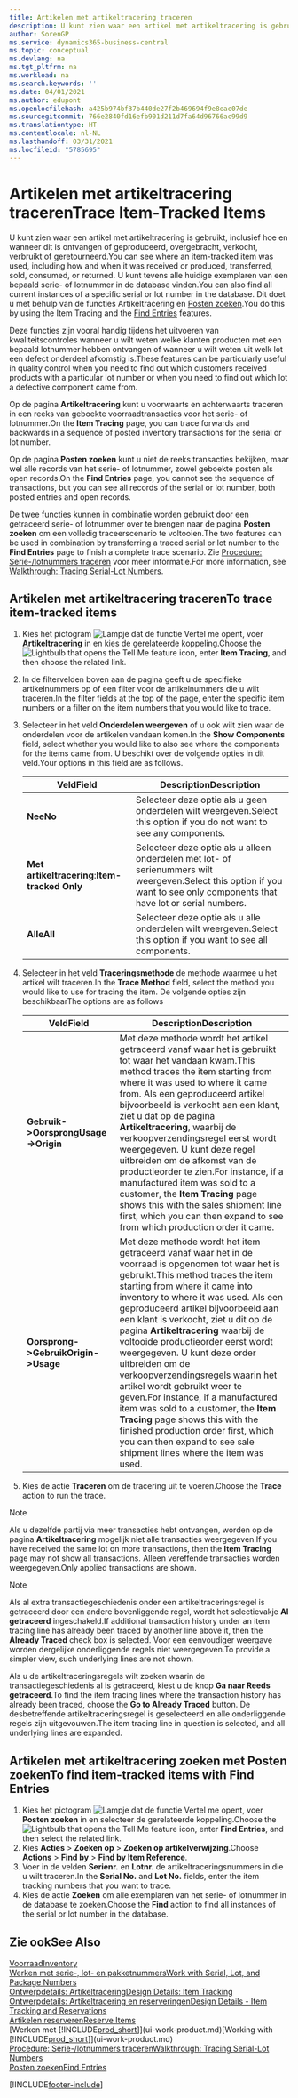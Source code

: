 ```yaml
---
title: Artikelen met artikeltracering traceren
description: U kunt zien waar een artikel met artikeltracering is gebruikt, inclusief hoe en wanneer dit is ontvangen of geproduceerd, overgebracht, verkocht, verbruikt of geretourneerd. U kunt tevens alle huidige exemplaren van een bepaald serie- of lotnummer in de database vinden. Dit doet u met behulp van de functies Artikeltracering en Posten zoeken.
author: SorenGP
ms.service: dynamics365-business-central
ms.topic: conceptual
ms.devlang: na
ms.tgt_pltfrm: na
ms.workload: na
ms.search.keywords: ''
ms.date: 04/01/2021
ms.author: edupont
ms.openlocfilehash: a425b974bf37b440de27f2b469694f9e8eac07de
ms.sourcegitcommit: 766e2840fd16efb901d211d7fa64d96766ac99d9
ms.translationtype: HT
ms.contentlocale: nl-NL
ms.lasthandoff: 03/31/2021
ms.locfileid: "5785695"
---
```

# <a name="trace-item-tracked-items"></a><span data-ttu-id="dce64-105">Artikelen met artikeltracering traceren</span><span class="sxs-lookup"><span data-stu-id="dce64-105">Trace Item-Tracked Items</span></span>
<span data-ttu-id="dce64-106">U kunt zien waar een artikel met artikeltracering is gebruikt, inclusief hoe en wanneer dit is ontvangen of geproduceerd, overgebracht, verkocht, verbruikt of geretourneerd.</span><span class="sxs-lookup"><span data-stu-id="dce64-106">You can see where an item-tracked item was used, including how and when it was received or produced, transferred, sold, consumed, or returned.</span></span> <span data-ttu-id="dce64-107">U kunt tevens alle huidige exemplaren van een bepaald serie- of lotnummer in de database vinden.</span><span class="sxs-lookup"><span data-stu-id="dce64-107">You can also find all current instances of a specific serial or lot number in the database.</span></span> <span data-ttu-id="dce64-108">Dit doet u met behulp van de functies Artikeltracering en [Posten zoeken](ui-find-entries.md).</span><span class="sxs-lookup"><span data-stu-id="dce64-108">You do this by using the Item Tracing and the [Find Entries](ui-find-entries.md) features.</span></span>  

<span data-ttu-id="dce64-109">Deze functies zijn vooral handig tijdens het uitvoeren van kwaliteitscontroles wanneer u wilt weten welke klanten producten met een bepaald lotnummer hebben ontvangen of wanneer u wilt weten uit welk lot een defect onderdeel afkomstig is.</span><span class="sxs-lookup"><span data-stu-id="dce64-109">These features can be particularly useful in quality control when you need to find out which customers received products with a particular lot number or when you need to find out which lot a defective component came from.</span></span>  

 <span data-ttu-id="dce64-110">Op de pagina **Artikeltracering** kunt u voorwaarts en achterwaarts traceren in een reeks van geboekte voorraadtransacties voor het serie- of lotnummer.</span><span class="sxs-lookup"><span data-stu-id="dce64-110">On the **Item Tracing** page, you can trace forwards and backwards in a sequence of posted inventory transactions for the serial or lot number.</span></span>  

 <span data-ttu-id="dce64-111">Op de pagina **Posten zoeken** kunt u niet de reeks transacties bekijken, maar wel alle records van het serie- of lotnummer, zowel geboekte posten als open records.</span><span class="sxs-lookup"><span data-stu-id="dce64-111">On the **Find Entries** page, you cannot see the sequence of transactions, but you can see all records of the serial or lot number, both posted entries and open records.</span></span>  

 <span data-ttu-id="dce64-112">De twee functies kunnen in combinatie worden gebruikt door een getraceerd serie- of lotnummer over te brengen naar de pagina **Posten zoeken** om een volledig traceerscenario te voltooien.</span><span class="sxs-lookup"><span data-stu-id="dce64-112">The two features can be used in combination by transferring a traced serial or lot number to the **Find Entries** page to finish a complete trace scenario.</span></span> <span data-ttu-id="dce64-113">Zie [Procedure: Serie-/lotnummers traceren](walkthrough-tracing-serial-lot-numbers.md) voor meer informatie.</span><span class="sxs-lookup"><span data-stu-id="dce64-113">For more information, see [Walkthrough: Tracing Serial-Lot Numbers](walkthrough-tracing-serial-lot-numbers.md).</span></span>  

## <a name="to-trace-item-tracked-items"></a><span data-ttu-id="dce64-114">Artikelen met artikeltracering traceren</span><span class="sxs-lookup"><span data-stu-id="dce64-114">To trace item-tracked items</span></span>  

1.  <span data-ttu-id="dce64-115">Kies het pictogram ![Lampje dat de functie Vertel me opent](media/ui-search/search_small.png "Vertel me wat u wilt doen"), voer **Artikeltracering** in en kies de gerelateerde koppeling.</span><span class="sxs-lookup"><span data-stu-id="dce64-115">Choose the ![Lightbulb that opens the Tell Me feature](media/ui-search/search_small.png "Tell me what you want to do") icon, enter **Item Tracing**, and then choose the related link.</span></span>  
2.  <span data-ttu-id="dce64-116">In de filtervelden boven aan de pagina geeft u de specifieke artikelnummers op of een filter voor de artikelnummers die u wilt traceren.</span><span class="sxs-lookup"><span data-stu-id="dce64-116">In the filter fields at the top of the page, enter the specific item numbers or a filter on the item numbers that you would like to trace.</span></span>  
3.  <span data-ttu-id="dce64-117">Selecteer in het veld **Onderdelen weergeven** of u ook wilt zien waar de onderdelen voor de artikelen vandaan komen.</span><span class="sxs-lookup"><span data-stu-id="dce64-117">In the **Show Components** field, select whether you would like to also see where the components for the items came from.</span></span> <span data-ttu-id="dce64-118">U beschikt over de volgende opties in dit veld.</span><span class="sxs-lookup"><span data-stu-id="dce64-118">Your options in this field are as follows.</span></span>  

    |<span data-ttu-id="dce64-119">Veld</span><span class="sxs-lookup"><span data-stu-id="dce64-119">Field</span></span>|<span data-ttu-id="dce64-120">Description</span><span class="sxs-lookup"><span data-stu-id="dce64-120">Description</span></span>|  
    |----------------------------------|---------------------------------------|  
    |<span data-ttu-id="dce64-121">**Nee**</span><span class="sxs-lookup"><span data-stu-id="dce64-121">**No**</span></span>|<span data-ttu-id="dce64-122">Selecteer deze optie als u geen onderdelen wilt weergeven.</span><span class="sxs-lookup"><span data-stu-id="dce64-122">Select this option if you do not want to see any components.</span></span>|  
    |<span data-ttu-id="dce64-123">**Met artikeltracering**:</span><span class="sxs-lookup"><span data-stu-id="dce64-123">**Item-tracked Only**</span></span>|<span data-ttu-id="dce64-124">Selecteer deze optie als u alleen onderdelen met lot- of serienummers wilt weergeven.</span><span class="sxs-lookup"><span data-stu-id="dce64-124">Select this option if you want to see only components that have lot or serial numbers.</span></span>|  
    |<span data-ttu-id="dce64-125">**Alle**</span><span class="sxs-lookup"><span data-stu-id="dce64-125">**All**</span></span>|<span data-ttu-id="dce64-126">Selecteer deze optie als u alle onderdelen wilt weergeven.</span><span class="sxs-lookup"><span data-stu-id="dce64-126">Select this option if you want to see all components.</span></span>|  

4.  <span data-ttu-id="dce64-127">Selecteer in het veld **Traceringsmethode** de methode waarmee u het artikel wilt traceren.</span><span class="sxs-lookup"><span data-stu-id="dce64-127">In the **Trace Method** field, select the method you would like to use for tracing the item.</span></span> <span data-ttu-id="dce64-128">De volgende opties zijn beschikbaar</span><span class="sxs-lookup"><span data-stu-id="dce64-128">The options are as follows</span></span>  

    |<span data-ttu-id="dce64-129">Veld</span><span class="sxs-lookup"><span data-stu-id="dce64-129">Field</span></span>|<span data-ttu-id="dce64-130">Description</span><span class="sxs-lookup"><span data-stu-id="dce64-130">Description</span></span>|  
    |----------------------------------|---------------------------------------|  
    |<span data-ttu-id="dce64-131">**Gebruik->Oorsprong**</span><span class="sxs-lookup"><span data-stu-id="dce64-131">**Usage->Origin**</span></span>|<span data-ttu-id="dce64-132">Met deze methode wordt het artikel getraceerd vanaf waar het is gebruikt tot waar het vandaan kwam.</span><span class="sxs-lookup"><span data-stu-id="dce64-132">This method traces the item starting from where it was used to where it came from.</span></span> <span data-ttu-id="dce64-133">Als een geproduceerd artikel bijvoorbeeld is verkocht aan een klant, ziet u dat op de pagina **Artikeltracering**, waarbij de verkoopverzendingsregel eerst wordt weergegeven. U kunt deze regel uitbreiden om de afkomst van de productieorder te zien.</span><span class="sxs-lookup"><span data-stu-id="dce64-133">For instance, if a manufactured item was sold to a customer, the **Item Tracing** page shows this with the sales shipment line first, which you can then expand to see from which production order it came.</span></span>|  
    |<span data-ttu-id="dce64-134">**Oorsprong->Gebruik**</span><span class="sxs-lookup"><span data-stu-id="dce64-134">**Origin->Usage**</span></span>|<span data-ttu-id="dce64-135">Met deze methode wordt het item getraceerd vanaf waar het in de voorraad is opgenomen tot waar het is gebruikt.</span><span class="sxs-lookup"><span data-stu-id="dce64-135">This method traces the item starting from where it came into inventory to where it was used.</span></span> <span data-ttu-id="dce64-136">Als een geproduceerd artikel bijvoorbeeld aan een klant is verkocht, ziet u dit op de pagina **Artikeltracering** waarbij de voltooide productieorder eerst wordt weergegeven. U kunt deze order uitbreiden om de verkoopverzendingsregels waarin het artikel wordt gebruikt weer te geven.</span><span class="sxs-lookup"><span data-stu-id="dce64-136">For instance, if a manufactured item was sold to a customer, the **Item Tracing** page shows this with the finished production order first, which you can then expand to see sale shipment lines where the item was used.</span></span>|  

5.  <span data-ttu-id="dce64-137">Kies de actie **Traceren** om de tracering uit te voeren.</span><span class="sxs-lookup"><span data-stu-id="dce64-137">Choose the **Trace** action to run the trace.</span></span>  

> [!NOTE]  
>  <span data-ttu-id="dce64-138">Als u dezelfde partij via meer transacties hebt ontvangen, worden op de pagina **Artikeltracering** mogelijk niet alle transacties weergegeven.</span><span class="sxs-lookup"><span data-stu-id="dce64-138">If you have received the same lot on more transactions, then the **Item Tracing** page may not show all transactions.</span></span> <span data-ttu-id="dce64-139">Alleen vereffende transacties worden weergegeven.</span><span class="sxs-lookup"><span data-stu-id="dce64-139">Only applied transactions are shown.</span></span>  

> [!NOTE]  
>  <span data-ttu-id="dce64-140">Als al extra transactiegeschiedenis onder een artikeltraceringsregel is getraceerd door een andere bovenliggende regel, wordt het selectievakje **Al getraceerd** ingeschakeld.</span><span class="sxs-lookup"><span data-stu-id="dce64-140">If additional transaction history under an item tracing line has already been traced by another line above it, then the **Already Traced** check box is selected.</span></span> <span data-ttu-id="dce64-141">Voor een eenvoudiger weergave worden dergelijke onderliggende regels niet weergegeven.</span><span class="sxs-lookup"><span data-stu-id="dce64-141">To provide a simpler view, such underlying lines are not shown.</span></span>  
>   
>  <span data-ttu-id="dce64-142">Als u de artikeltraceringsregels wilt zoeken waarin de transactiegeschiedenis al is getraceerd, kiest u de knop **Ga naar Reeds getraceerd**.</span><span class="sxs-lookup"><span data-stu-id="dce64-142">To find the item tracing lines where the transaction history has already been traced, choose the **Go to Already Traced** button.</span></span> <span data-ttu-id="dce64-143">De desbetreffende artikeltraceringsregel is geselecteerd en alle onderliggende regels zijn uitgevouwen.</span><span class="sxs-lookup"><span data-stu-id="dce64-143">The item tracing line in question is selected, and all underlying lines are expanded.</span></span>  

## <a name="to-find-item-tracked-items-with-find-entries"></a><span data-ttu-id="dce64-144">Artikelen met artikeltracering zoeken met Posten zoeken</span><span class="sxs-lookup"><span data-stu-id="dce64-144">To find item-tracked items with Find Entries</span></span>  

1. <span data-ttu-id="dce64-145">Kies het pictogram ![Lampje dat de functie Vertel me opent](media/ui-search/search_small.png "Vertel me wat u wilt doen"), voer **Posten zoeken** in en selecteer de gerelateerde koppeling.</span><span class="sxs-lookup"><span data-stu-id="dce64-145">Choose the ![Lightbulb that opens the Tell Me feature](media/ui-search/search_small.png "Tell me what you want to do") icon, enter **Find Entries**, and then select the related link.</span></span>  
2. <span data-ttu-id="dce64-146">Kies **Acties** > **Zoeken op** > **Zoeken op artikelverwijzing**.</span><span class="sxs-lookup"><span data-stu-id="dce64-146">Choose **Actions** > **Find by** > **Find by Item Reference**.</span></span>
3. <span data-ttu-id="dce64-147">Voer in de velden **Serienr.** en **Lotnr.** de artikeltraceringsnummers in die u wilt traceren.</span><span class="sxs-lookup"><span data-stu-id="dce64-147">In the **Serial No.** and **Lot No.** fields, enter the item tracking numbers that you want to trace.</span></span>  
4. <span data-ttu-id="dce64-148">Kies de actie **Zoeken** om alle exemplaren van het serie- of lotnummer in de database te zoeken.</span><span class="sxs-lookup"><span data-stu-id="dce64-148">Choose the **Find** action to find all instances of the serial or lot number in the database.</span></span>  

## <a name="see-also"></a><span data-ttu-id="dce64-149">Zie ook</span><span class="sxs-lookup"><span data-stu-id="dce64-149">See Also</span></span>

[<span data-ttu-id="dce64-150">Voorraad</span><span class="sxs-lookup"><span data-stu-id="dce64-150">Inventory</span></span>](inventory-manage-inventory.md)  
[<span data-ttu-id="dce64-151">Werken met serie-, lot- en pakketnummers</span><span class="sxs-lookup"><span data-stu-id="dce64-151">Work with Serial, Lot, and Package Numbers</span></span>](inventory-how-work-item-tracking.md)  
[<span data-ttu-id="dce64-152">Ontwerpdetails: Artikeltracering</span><span class="sxs-lookup"><span data-stu-id="dce64-152">Design Details: Item Tracking</span></span>](design-details-item-tracking.md)  
[<span data-ttu-id="dce64-153">Ontwerpdetails: Artikeltracering en reserveringen</span><span class="sxs-lookup"><span data-stu-id="dce64-153">Design Details - Item Tracking and Reservations</span></span>](design-details-item-tracking-and-reservations.md)  
[<span data-ttu-id="dce64-154">Artikelen reserveren</span><span class="sxs-lookup"><span data-stu-id="dce64-154">Reserve Items</span></span>](inventory-how-to-reserve-items.md)  
<span data-ttu-id="dce64-155">[Werken met [!INCLUDE[prod_short](includes/prod_short.md)]](ui-work-product.md)</span><span class="sxs-lookup"><span data-stu-id="dce64-155">[Working with [!INCLUDE[prod_short](includes/prod_short.md)]](ui-work-product.md)</span></span>  
[<span data-ttu-id="dce64-156">Procedure: Serie-/lotnummers traceren</span><span class="sxs-lookup"><span data-stu-id="dce64-156">Walkthrough: Tracing Serial-Lot Numbers</span></span>](walkthrough-tracing-serial-lot-numbers.md)  
[<span data-ttu-id="dce64-157">Posten zoeken</span><span class="sxs-lookup"><span data-stu-id="dce64-157">Find Entries</span></span>](ui-find-entries.md)  


[!INCLUDE[footer-include](includes/footer-banner.md)]